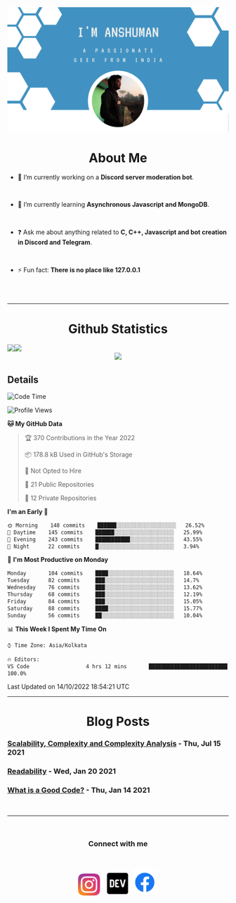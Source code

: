 
<img src=".\assets\img\output-onlinepngtools.png">

<br>

<div>
<div align="center">

# About Me

</div>


- 🔭 I’m currently working on a **Discord server moderation bot**. 

<br> 

- 🌱 I’m currently learning **Asynchronous Javascript and MongoDB**. 

<br> 

- ❓ Ask me about anything related to __C, C++, Javascript and bot creation in Discord and Telegram__. 

<br>

- ⚡ Fun fact: __There is no place like 127.0.0.1__ 
</div>

<br>
<br>

----

<div align="center">

# Github Statistics
<div align="left">
<img height="180em" src="https://github-readme-stats.vercel.app/api?username=anshumanmahato&hide_border=true&show_icons=true&custom_title=Contributions" /><img height="180em" src="https://github-readme-stats.vercel.app/api/top-langs/?username=anshumanmahato&hide_border=true&layout=compact&langs_count=6" />
</div>
<img height="180em" src="https://github-readme-streak-stats.herokuapp.com/?user=anshumanmahato&hide_border=true" />

<br/>

<div align="left">

## Details

<!--START_SECTION:waka-->
![Code Time](http://img.shields.io/badge/Code%20Time-435%20hrs%2019%20mins-blue)

![Profile Views](http://img.shields.io/badge/Profile%20Views-1-blue)

**🐱 My GitHub Data** 

> 🏆 370 Contributions in the Year 2022
 > 
> 📦 178.8 kB Used in GitHub's Storage 
 > 
> 🚫 Not Opted to Hire
 > 
> 📜 21 Public Repositories 
 > 
> 🔑 12 Private Repositories  
 > 
**I'm an Early 🐤** 

```text
🌞 Morning    148 commits    ██████░░░░░░░░░░░░░░░░░░░   26.52% 
🌆 Daytime    145 commits    ██████░░░░░░░░░░░░░░░░░░░   25.99% 
🌃 Evening    243 commits    ███████████░░░░░░░░░░░░░░   43.55% 
🌙 Night      22 commits     █░░░░░░░░░░░░░░░░░░░░░░░░   3.94%

```
📅 **I'm Most Productive on Monday** 

```text
Monday       104 commits    ████░░░░░░░░░░░░░░░░░░░░░   18.64% 
Tuesday      82 commits     ███░░░░░░░░░░░░░░░░░░░░░░   14.7% 
Wednesday    76 commits     ███░░░░░░░░░░░░░░░░░░░░░░   13.62% 
Thursday     68 commits     ███░░░░░░░░░░░░░░░░░░░░░░   12.19% 
Friday       84 commits     ███░░░░░░░░░░░░░░░░░░░░░░   15.05% 
Saturday     88 commits     ████░░░░░░░░░░░░░░░░░░░░░   15.77% 
Sunday       56 commits     ██░░░░░░░░░░░░░░░░░░░░░░░   10.04%

```


📊 **This Week I Spent My Time On** 

```text
⌚︎ Time Zone: Asia/Kolkata

🔥 Editors: 
VS Code                  4 hrs 12 mins       █████████████████████████   100.0%

```


 Last Updated on 14/10/2022 18:54:21 UTC
<!--END_SECTION:waka-->

</div>

</div>

----
<div align="center">

# Blog Posts

<div align="left">
 
<!-- BLOG-POST-LIST:START -->
 ### [Scalability, Complexity and Complexity Analysis](https://dev.to/anshumanmahato/scalability-complexity-and-complexity-analysis-1pn5) - Thu, Jul 15 2021
 ### [Readability](https://dev.to/anshumanmahato/readability-2f7l) - Wed, Jan 20 2021
 ### [What is a Good Code?](https://dev.to/anshumanmahato/what-is-a-good-code-5ana) - Thu, Jan 14 2021<!-- BLOG-POST-LIST:END -->

</div>

</div>
<br>

----
<br>
<div align="center">
         
### Connect with me 
<br/>

[<img src="assets\svg\instagram-2-1.svg" height="50px">](https://instagram.com/anshuman_mahato)&nbsp;&nbsp;&nbsp;
[<img src="assets\svg\dev-badge.svg" height="55">](https://dev.to/anshumanmahato)&nbsp;
[<img src=".\assets\svg\Facebook-01.svg" height="60px">](https://www.facebook.com/anshuman.mahato.0935)

</div>
